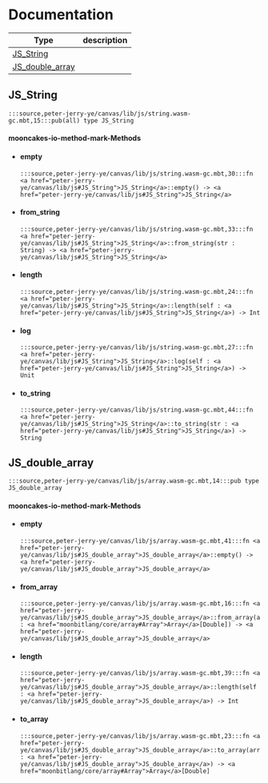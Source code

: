 # Documentation
|Type|description|
|---|---|
|[JS\_String](#JS_String)||
|[JS\_double\_array](#JS_double_array)||

## JS\_String

```moonbit
:::source,peter-jerry-ye/canvas/lib/js/string.wasm-gc.mbt,15:::pub(all) type JS_String
```


#### mooncakes-io-method-mark-Methods
- #### empty
  ```moonbit
  :::source,peter-jerry-ye/canvas/lib/js/string.wasm-gc.mbt,30:::fn <a href="peter-jerry-ye/canvas/lib/js#JS_String">JS_String</a>::empty() -> <a href="peter-jerry-ye/canvas/lib/js#JS_String">JS_String</a>
  ```
  > 
- #### from\_string
  ```moonbit
  :::source,peter-jerry-ye/canvas/lib/js/string.wasm-gc.mbt,33:::fn <a href="peter-jerry-ye/canvas/lib/js#JS_String">JS_String</a>::from_string(str : String) -> <a href="peter-jerry-ye/canvas/lib/js#JS_String">JS_String</a>
  ```
  > 
- #### length
  ```moonbit
  :::source,peter-jerry-ye/canvas/lib/js/string.wasm-gc.mbt,24:::fn <a href="peter-jerry-ye/canvas/lib/js#JS_String">JS_String</a>::length(self : <a href="peter-jerry-ye/canvas/lib/js#JS_String">JS_String</a>) -> Int
  ```
  > 
- #### log
  ```moonbit
  :::source,peter-jerry-ye/canvas/lib/js/string.wasm-gc.mbt,27:::fn <a href="peter-jerry-ye/canvas/lib/js#JS_String">JS_String</a>::log(self : <a href="peter-jerry-ye/canvas/lib/js#JS_String">JS_String</a>) -> Unit
  ```
  > 
- #### to\_string
  ```moonbit
  :::source,peter-jerry-ye/canvas/lib/js/string.wasm-gc.mbt,44:::fn <a href="peter-jerry-ye/canvas/lib/js#JS_String">JS_String</a>::to_string(str : <a href="peter-jerry-ye/canvas/lib/js#JS_String">JS_String</a>) -> String
  ```
  > 

## JS\_double\_array

```moonbit
:::source,peter-jerry-ye/canvas/lib/js/array.wasm-gc.mbt,14:::pub type JS_double_array
```


#### mooncakes-io-method-mark-Methods
- #### empty
  ```moonbit
  :::source,peter-jerry-ye/canvas/lib/js/array.wasm-gc.mbt,41:::fn <a href="peter-jerry-ye/canvas/lib/js#JS_double_array">JS_double_array</a>::empty() -> <a href="peter-jerry-ye/canvas/lib/js#JS_double_array">JS_double_array</a>
  ```
  > 
- #### from\_array
  ```moonbit
  :::source,peter-jerry-ye/canvas/lib/js/array.wasm-gc.mbt,16:::fn <a href="peter-jerry-ye/canvas/lib/js#JS_double_array">JS_double_array</a>::from_array(arr : <a href="moonbitlang/core/array#Array">Array</a>[Double]) -> <a href="peter-jerry-ye/canvas/lib/js#JS_double_array">JS_double_array</a>
  ```
  > 
- #### length
  ```moonbit
  :::source,peter-jerry-ye/canvas/lib/js/array.wasm-gc.mbt,39:::fn <a href="peter-jerry-ye/canvas/lib/js#JS_double_array">JS_double_array</a>::length(self : <a href="peter-jerry-ye/canvas/lib/js#JS_double_array">JS_double_array</a>) -> Int
  ```
  > 
- #### to\_array
  ```moonbit
  :::source,peter-jerry-ye/canvas/lib/js/array.wasm-gc.mbt,23:::fn <a href="peter-jerry-ye/canvas/lib/js#JS_double_array">JS_double_array</a>::to_array(arr : <a href="peter-jerry-ye/canvas/lib/js#JS_double_array">JS_double_array</a>) -> <a href="moonbitlang/core/array#Array">Array</a>[Double]
  ```
  > 
